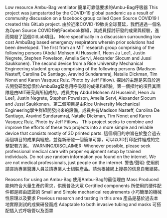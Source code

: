 Low resource Ambu-Bag ventilator        簡單可靠低要求的Ambu-Bag呼吸器
This project was jumpstarted by the COVID-19 global pandemic as a result of community discussion on a facebook group called Open Source COVID19 I created this GitLab project.                                                                                    由於近來COVID-19肺炎全球蔓延，我們通過一個名為Open Source COVID19的Facebook群組，其成員探討研發的成果與經驗，進而開發了這個GitLab項目。
More specifically in a discussion surrounding low cost AmbuBag based emergency respirators wherein prior solutions had been developed. The first from an MIT research group comprising of the following persons (Abdul Mohsen Al Husseini1, Heon Ju Lee1, Justin Negrete, Stephen Powelson, Amelia Servi, Alexander Slocum and Jussi Saukkonen). The second device from a Rice University Mechanical Engineering student group comprising of the following persons (Madison Nasteff, Carolina De Santiago, Aravind Sundaramraj, Natalie Dickman, Tim Nonet and Karen Vasquez Ruiz. Photo by Jeff Fitlow).                   探討的主題是來自於過去開發研製低價位AmbuBag緊急用呼吸器的成果和經驗。第一個探討的項目其團隊是由MIT研究員所組成的，成員共有 Abdul Mohsen Al Husseini1, Heon Ju Lee1, Justin Negrete, Stephen Powelson, Amelia Servi, Alexander Slocum and Jussi Saukkonen。第二個項目是由Rice University Mechanical Engineering學生群組開發出來的設備，成員共有Madison Nasteff, Carolina De Santiago, Aravind Sundaramraj, Natalie Dickman, Tim Nonet and Karen Vasquez Ruiz. Photo by Jeff Fitlow。
This project seeks to combine and improve the efforts of these two projects into a more simple and reliable device that consists mostly of 3D printed parts. 這個項目的宗旨在於整合過去兩個項目的成果與經驗，並從新研發一個簡單可靠，可以以3D打印配件組成的完整配套方案。
WARNING/DISCLAIMER: Whenever possible, please seek professional medical care with proper equipment setup by trained individuals. Do not use random information you found on the internet. We are not medical professionals, just people on the internet. 警告/聲明: 使用前請咨詢專業醫護人員並請專業人士組裝產品。請勿根據網上搜尋的信息自我組裝。

Reasons for using an Ambu-Bag            使用Ambu-Bag的最佳理由
Mass Produced 能夠符合大量生產的需求，供應普及大眾
Certified components 所使用的硬件配件都是經由認證的
Small and Simple mechanical requirements 小巧簡單的機械性原理以及要求
Previous research and testing in this area 產品是基於過去本地實際測試的成果研發而成
Adaptable to both invasive tubing and masks 可搭配插入式呼吸管以及面罩
